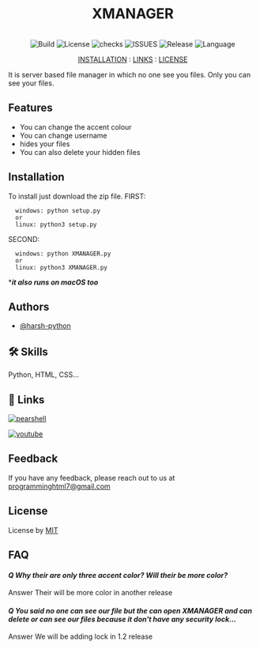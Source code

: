 
 <h1 align="middle">XMANAGER</h1>

<p align="center">
    <br>
    <img src="https://img.shields.io/badge/Build-Okay-blue?style=for-the-badge" alt="Build">
    <img src="https://img.shields.io/github/license/harsh-python/XMANAGER?style=for-the-badge" alt="License">
    <img src="https://img.shields.io/github/checks-status/harsh-python/XMANAGER/main?style=for-the-badge" alt="checks">
    <img src="https://img.shields.io/github/issues/harsh-python/XMANAGER?style=for-the-badge" alt="ISSUES">
  <img src="https://img.shields.io/github/v/release/harsh-python/XMANAGER?style=for-the-badge" alt="Release">
  <img src="https://img.shields.io/badge/Language-Python-blue?style=for-the-badge" alt="Language">
</p>
</p>
<p align="center">
    <a href="#installation">INSTALLATION</a> :
    <a href="#links">LINKS</a> :
    <a href="#license">LICENSE</a>
</p>

It is server based file manager in which no one see you files.
Only you can see your files.


## **Features**

- You can change the accent colour
- You can change username
- hides your files
- You can also delete your hidden files


## **Installation**

To install just download the zip file.
FIRST:
```
  windows: python setup.py
  or
  linux: python3 setup.py
```
SECOND:
```
  windows: python XMANAGER.py
  or
  linux: python3 XMANAGER.py
```
****it also runs on macOS too***
    
## **Authors**

- [@harsh-python](https://www.github.com/harsh-python)


## 🛠 **Skills**
Python, HTML, CSS...


## 🔗 **Links**
[![pearshell](https://img.shields.io/badge/pearshell-orange?style=for-the-badge&logo=python)](github.com/harsh-python/pearshell)

[![youtube](https://img.shields.io/badge/youtube-red?style=for-the-badge&logo=youtube)](https://www.youtube.com/)


## **Feedback**

If you have any feedback, please reach out to us at programminghtml7@gmail.com


## **License**

License by [MIT](https://github.com/harsh-python/XMANAGER/blob/main/LICENSE)


## **FAQ**

#### *Q Why their are only three accent color? Will their be more color?*

Answer Their will be more color in another release

#### *Q You said no one can see our file but the can open XMANAGER and can delete or can see our files because it don't have any security lock...*

Answer We will be adding lock in 1.2 release

